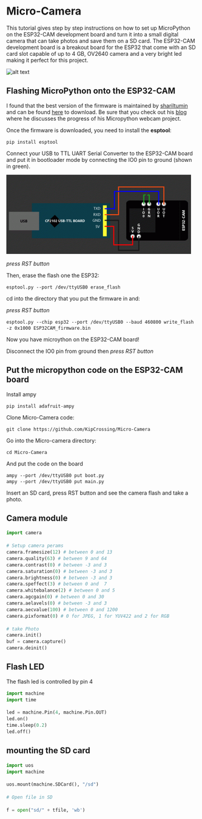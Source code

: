 # Micro-Camera

This tutorial gives step by step instructions on how to set up MicroPython on the ESP32-CAM development board and turn it into a small digital camera that can take photos and save them on a SD card. The ESP32-CAM development board is a breakout board for the ESP32 that come with an SD card slot capable of up to 4 GB, OV2640 camera and a very bright led making it perfect for this project.

![alt text](images/Micro-Camera.jpg)

## Flashing MicroPython onto the ESP32-CAM

I found that the best version of the firmware is maintained by [shariltumin](https://github.com/shariltumin) and can be found [here](https://github.com/shariltumin/esp32-cam-micropython/tree/master/firmwares) to download. Be sure that you check out his [blog](https://kopimojo.blogspot.com/) where he discusses the progress of his Micropython webcam project.

Once the firmware is downloaded, you need to install the **esptool**:

```shell
pip install esptool
```

Connect your USB to TTL UART Serial Converter to the ESP32-CAM board and put it in bootloader mode by connecting the IO0 pin to ground (shown in green).

![alt text](images/ESPflash.png)

_press RST button_

Then, erase the flash one the ESP32:

```shell
esptool.py --port /dev/ttyUSB0 erase_flash
```

cd into the directory that you put the firmware in and:

_press RST button_

```shell
esptool.py --chip esp32 --port /dev/ttyUSB0 --baud 460800 write_flash -z 0x1000 ESP32CAM_firmware.bin
```

Now you have microython on the ESP32-CAM board!

Disconnect the IO0 pin from ground then _press RST button_

## Put the micropython code on the ESP32-CAM board

Install ampy

```shell
pip install adafruit-ampy
```

Clone Micro-Camera code:

```shell
git clone https://github.com/KipCrossing/Micro-Camera
```

Go into the Micro-camera directory:

```shell
cd Micro-Camera
```

And put the code on the board

```shell
ampy --port /dev/ttyUSB0 put boot.py
ampy --port /dev/ttyUSB0 put main.py
```

Insert an SD card, press RST button and see the camera flash and take a photo.

## Camera module

```python
import camera

# Setup camera perams
camera.framesize(12) # between 0 and 13
camera.quality(63) # between 9 and 64
camera.contrast(0) # between -3 and 3
camera.saturation(0) # between -3 and 3
camera.brightness(0) # between -3 and 3
camera.speffect(3) # between 0 and  7
camera.whitebalance(2) # between 0 and 5
camera.agcgain(0) # between 0 and 30
camera.aelavels(0) # between -3 and 3
camera.aecvalue(100) # between 0 and 1200
camera.pixformat(0) # 0 for JPEG, 1 for YUV422 and 2 for RGB

# take Photo
camera.init()
buf = camera.capture()
camera.deinit()
```

## Flash LED

The flash led is controlled by pin 4

```python
import machine
import time

led = machine.Pin(4, machine.Pin.OUT)
led.on()
time.sleep(0.2)
led.off()
```

## mounting the SD card

```python
import uos
import machine

uos.mount(machine.SDCard(), "/sd")

# Open file in SD

f = open("sd/" + tfile, 'wb')
```
